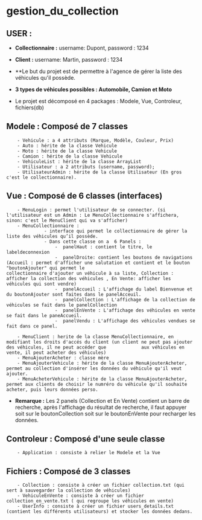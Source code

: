 # gestion_du_collection

## USER :
 - **Collectionnaire :** username: Dupont, password : 1234
 - **Client :** username: Martin, password : 1234

- **Le but du projet est de permettre à l'agence de gérer la liste des véhicules qu'il possède. 
- **3 types de véhicules possibles : Automobile, Camion et Moto**

- Le projet est décomposé en 4 packages : Modele, Vue, Controleur, fichiers(db)

## Modele : Composé de 7 classes
        - Vehicule : a 4 attributs (Marque, Modèle, Couleur, Prix)
        - Auto : hérite de la classe Vehicule
        - Moto : hérite de la classe Vehicule
        - Camion : hérite de la classe Vehicule
        - VehiculeList : hérite de la classe ArrayList
        - Utilisateur : a 2 attributs (username, password);
        - UtilisateurAdmin : hérite de la classe Utilisateur (En gros c'est le collectionnaire).

## Vue : Composé de 6 classes (interfaces)
        - MenuLogin : permet l'utilisateur de se connecter. (si l'utilisateur est un Admin : Le MenuCollectionnaire s'affichera, sinon: c'est le MenuClient qui va s'afficher)
        - MenuCollectionnaire : 
                  - interface qui permet le collectionnaire de gérer la liste des véhicules qu’il possède.
                  - Dans cette classe on a  6 Panels :
                      -  panelHaut : contient le titre, le labeldeconnexion
                      -  panelDroite: contient les boutons de navigations (Accueil : permet d'afficher une salutation et contient et le bouton "boutonAjouter" qui permet le                              collectionnaire d'ajouter un véhicule à sa liste, Collection : afficher la collection des véhicules , En Vente: afficher les véhicules qui sont vendre)
                      -  panelAccueil : L'affichage du label Bienvenue et du boutonAjouter sont faites dans le panelAcceuil.
                      -  panelCollection : L'affichage de la collection de véhicules se fait dans le panelCollection
                      -  panelEnVente : L'affichage des véhicules en vente se fait dans le paneAccueil.
                      -  panelVendu : L'affichage des véhicules vendues se fait dans ce panel.
                      
        - MenuClient : herite de la classe MenuCollectionnaire, en modifiant les droits d'accés du client (un client ne peut pas ajouter des véhicules, il ne peut accéder que             aux véhicules en vente, il peut acheter des véhicules)
        - MenuAjouterAcheter : classe mère
        - MenuAjouterVehicule : hérite de la classe MenuAjouterAcheter, permet au collection d'insérer les données du véhicule qu'il veut ajouter.
        - MenuAcheterVehicule : hérite de la classe MenuAjouterAcheter, permet aux clients de choisir le numréro du véhicule qu'il souhaite acheter, puis leurs données perso.

- **Remarque :**
  Les 2 panels (Collection et En Vente) contient un barre de recherche, après l'affichage du résultat de recherche, il faut appuyer soit sur le                                     boutonCollection soit sur le boutonEnVente pour recharger les données.



## Controleur : Composé d'une seule classe
        - Application : consiste à relier le Modele et la Vue



## Fichiers : Composé de 3 classes
        - Collection : consiste à créer un fichier collection.txt (qui sert à sauvegarder la collection de véhicules)
        - VehiculeEnVente : consiste à créer un fichier collection_en_vente.txt ( qui regroupe les véhicules en vente)
        - UserInfo : consiste à créer un fichier users_details.txt (contient les différents utilisateurs) et stocker les données dedans.
